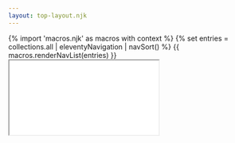 ```yaml
---
layout: top-layout.njk
---
```


<link rel="stylesheet" href="/blog/assets/topics.css">

<nav>
  {% import 'macros.njk' as macros with context %}
  {% set entries = collections.all | eleventyNavigation | navSort() %}
  {{ macros.renderNavList(entries) }}
</nav>

<section class="topic-content">
  <iframe name="frame" src="../welcome/" title="topic content"></iframe>
</section>
